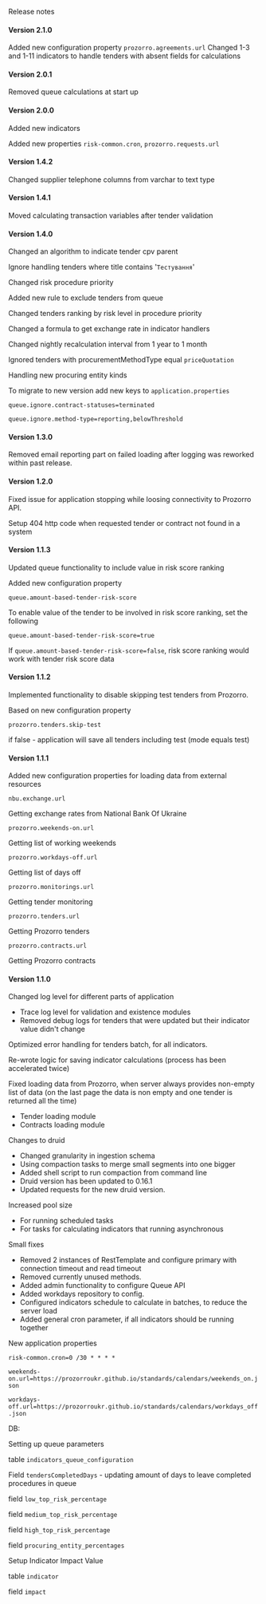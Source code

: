 Release notes

#### Version 2.1.0

Added new configuration property `prozorro.agreements.url`
Changed 1-3 and 1-11 indicators to handle tenders with absent fields for calculations

#### Version 2.0.1

Removed queue calculations at start up

#### Version 2.0.0

Added new indicators

Added new properties
`risk-common.cron`, `prozorro.requests.url`

#### Version 1.4.2

Changed supplier telephone columns from varchar to text type

#### Version 1.4.1

Moved calculating transaction variables after tender validation

#### Version 1.4.0

Changed an algorithm to indicate tender cpv parent

Ignore handling tenders where title contains '`Тестування`'

Changed risk procedure priority

Added new rule to exclude tenders from queue

Changed tenders ranking by risk level in procedure priority

Changed a formula to get exchange rate in indicator handlers  

Changed nightly recalculation interval from 1 year to 1 month

Ignored tenders with procurementMethodType equal `priceQuotation`

Handling new procuring entity kinds

To migrate to new version add new keys to `application.properties`

`queue.ignore.contract-statuses=terminated`

`queue.ignore.method-type=reporting,belowThreshold `

#### Version 1.3.0

Removed email reporting part on failed loading after logging was reworked within past release.

#### Version 1.2.0

Fixed issue for application stopping while loosing connectivity to Prozorro API. 

Setup 404 http code when requested tender or contract not found in a system

#### Version 1.1.3

Updated queue functionality to include value in risk score ranking

Added new configuration property

`queue.amount-based-tender-risk-score`

To enable value of the tender to be involved in risk score ranking, set the following

`queue.amount-based-tender-risk-score=true`

If `queue.amount-based-tender-risk-score=false`, risk score ranking would work with tender risk score data

#### Version 1.1.2

Implemented functionality to disable skipping test tenders from Prozorro.

Based on new configuration property

`prozorro.tenders.skip-test`
 
if false - application will save all tenders including test (mode equals test)

#### Version 1.1.1

Added new configuration properties for loading data from external resources

`nbu.exchange.url` 

Getting exchange rates from National Bank Of Ukraine

`prozorro.weekends-on.url`

Getting list of working weekends 

`prozorro.workdays-off.url`

Getting list of days off

`prozorro.monitorings.url`

Getting tender monitoring

`prozorro.tenders.url`

Getting Prozorro tenders

`prozorro.contracts.url`

Getting Prozorro contracts

#### Version 1.1.0

Changed log level for different parts of application	
- Trace log level for validation and existence modules
- Removed debug logs for tenders that were updated but their indicator value didn't change

Optimized error handling for tenders batch, for all indicators.

Re-wrote logic for saving indicator calculations (process has been accelerated twice)

Fixed loading data from Prozorro, when server always provides non-empty list of data (on the last page the data is non empty and one tender is returned all the time)
- Tender loading module
- Contracts loading module

Changes to druid
- Changed granularity in ingestion schema
- Using compaction tasks to merge small segments into one bigger
- Added shell script to run compaction from command line
- Druid version has been updated to 0.16.1
- Updated requests for the new druid version. 


Increased pool size
- For running scheduled tasks
- For tasks for calculating indicators that running asynchronous

Small fixes
- Removed 2 instances of RestTemplate and configure primary with connection timeout and read timeout
- Removed currently unused methods.
- Added admin functionality to configure Queue API
- Added workdays repository to config.
- Configured indicators schedule to calculate in batches, to reduce the server load
- Added general cron parameter, if all indicators should be running together


New application properties

`risk-common.cron=0 /30 * * * *`

`weekends-on.url=https://prozorroukr.github.io/standards/calendars/weekends_on.json`

`workdays-off.url=https://prozorroukr.github.io/standards/calendars/workdays_off.json`



DB:

Setting up queue parameters

table `indicators_queue_configuration`

Field `tendersCompletedDays` - updating amount of days to leave completed procedures in queue 

field `low_top_risk_percentage`

field `medium_top_risk_percentage`

field `high_top_risk_percentage`

field `procuring_entity_percentages`

Setup Indicator Impact Value

table `indicator`

field `impact`

